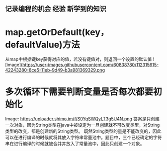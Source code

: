 ## 记录编程的机会 经验 新学到的知识
# map.getOrDefault(key， defaultValue)方法
  从map中根据键key获得对应的值，若没有键值对，则返回一个设置的默认值
  ![image](https://user-images.githubusercontent.com/60838780/112315615-42243280-8ce5-11eb-9d49-b3a981369329.png
# 多次循环下需要判断变量是否每次都要初始化
Image: https://uploader.shimo.im/f/S0YqSWQyLT3g5U4N.png
答案是只创建一次对象，因为String类型在java中被设定为一旦创建就不可改变类型，对String类型的改变，都是创建新的String类型。
既然String类型的量是不能改变的，因此可以在进行编译的时候就将其放入字符串常量池中。题目中，三个已经确定的字符串在进行编译的时候就被合并并放入了常量池中，因此只创建一个对象。

